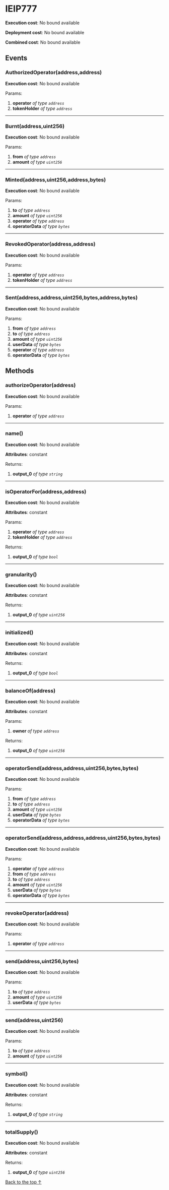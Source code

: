 # IEIP777


**Execution cost**: No bound available

**Deployment cost**: No bound available

**Combined cost**: No bound available


## Events
### AuthorizedOperator(address,address)


**Execution cost**: No bound available


Params:

1. **operator** *of type `address`*
2. **tokenHolder** *of type `address`*

--- 
### Burnt(address,uint256)


**Execution cost**: No bound available


Params:

1. **from** *of type `address`*
2. **amount** *of type `uint256`*

--- 
### Minted(address,uint256,address,bytes)


**Execution cost**: No bound available


Params:

1. **to** *of type `address`*
2. **amount** *of type `uint256`*
3. **operator** *of type `address`*
4. **operatorData** *of type `bytes`*

--- 
### RevokedOperator(address,address)


**Execution cost**: No bound available


Params:

1. **operator** *of type `address`*
2. **tokenHolder** *of type `address`*

--- 
### Sent(address,address,uint256,bytes,address,bytes)


**Execution cost**: No bound available


Params:

1. **from** *of type `address`*
2. **to** *of type `address`*
3. **amount** *of type `uint256`*
4. **userData** *of type `bytes`*
5. **operator** *of type `address`*
6. **operatorData** *of type `bytes`*


## Methods
### authorizeOperator(address)


**Execution cost**: No bound available


Params:

1. **operator** *of type `address`*


--- 
### name()


**Execution cost**: No bound available

**Attributes**: constant



Returns:


1. **output_0** *of type `string`*

--- 
### isOperatorFor(address,address)


**Execution cost**: No bound available

**Attributes**: constant


Params:

1. **operator** *of type `address`*
2. **tokenHolder** *of type `address`*

Returns:


1. **output_0** *of type `bool`*

--- 
### granularity()


**Execution cost**: No bound available

**Attributes**: constant



Returns:


1. **output_0** *of type `uint256`*

--- 
### initialized()


**Execution cost**: No bound available

**Attributes**: constant



Returns:


1. **output_0** *of type `bool`*

--- 
### balanceOf(address)


**Execution cost**: No bound available

**Attributes**: constant


Params:

1. **owner** *of type `address`*

Returns:


1. **output_0** *of type `uint256`*

--- 
### operatorSend(address,address,uint256,bytes,bytes)


**Execution cost**: No bound available


Params:

1. **from** *of type `address`*
2. **to** *of type `address`*
3. **amount** *of type `uint256`*
4. **userData** *of type `bytes`*
5. **operatorData** *of type `bytes`*


--- 
### operatorSend(address,address,address,uint256,bytes,bytes)


**Execution cost**: No bound available


Params:

1. **operator** *of type `address`*
2. **from** *of type `address`*
3. **to** *of type `address`*
4. **amount** *of type `uint256`*
5. **userData** *of type `bytes`*
6. **operatorData** *of type `bytes`*


--- 
### revokeOperator(address)


**Execution cost**: No bound available


Params:

1. **operator** *of type `address`*


--- 
### send(address,uint256,bytes)


**Execution cost**: No bound available


Params:

1. **to** *of type `address`*
2. **amount** *of type `uint256`*
3. **userData** *of type `bytes`*


--- 
### send(address,uint256)


**Execution cost**: No bound available


Params:

1. **to** *of type `address`*
2. **amount** *of type `uint256`*


--- 
### symbol()


**Execution cost**: No bound available

**Attributes**: constant



Returns:


1. **output_0** *of type `string`*

--- 
### totalSupply()


**Execution cost**: No bound available

**Attributes**: constant



Returns:


1. **output_0** *of type `uint256`*

[Back to the top ↑](#ieip777)
